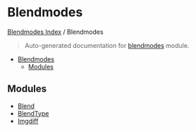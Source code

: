 # Blendmodes

[Blendmodes Index](../README.md#blendmodes-index) / Blendmodes

> Auto-generated documentation for [blendmodes](../../../blendmodes/__init__.py) module.

- [Blendmodes](#blendmodes)
  - [Modules](#modules)

## Modules

- [Blend](./blend.md)
- [BlendType](./blendtype.md)
- [Imgdiff](./imgdiff.md)